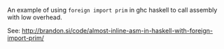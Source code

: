 An example of using `foreign import prim` in ghc haskell to call assembly with
low overhead. 

See: http://brandon.si/code/almost-inline-asm-in-haskell-with-foreign-import-prim/

